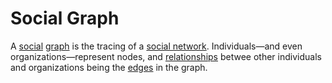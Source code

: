 # Social Graph

A [social](/docs/glossary/social) [graph](/docs/glossary/graph) is the tracing of a [social network](/docs/glossary/social-network). Individuals—and even organizations—represent nodes, and [relationships](/docs/glossary/relationship) betwee other individuals and organizations being the [edges](/docs/glossary/edge-graph-theory.md) in the graph.
